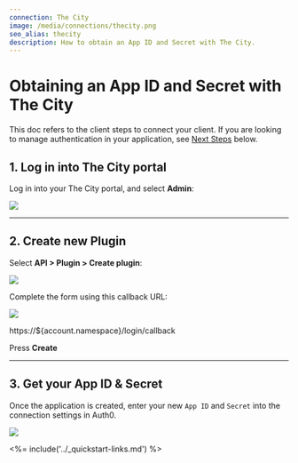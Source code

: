```yaml
---
connection: The City
image: /media/connections/thecity.png
seo_alias: thecity
description: How to obtain an App ID and Secret with The City.
---
```


# Obtaining an App ID and Secret with The City

This doc refers to the client steps to connect your client. If you are looking to manage authentication in your application, see [Next Steps](#next-steps) below.

## 1. Log in into The City portal

Log in into your The City portal, and select __Admin__:

![](/media/articles/connections/social/thecity/thecity-register-1.png)

---

## 2. Create new Plugin

Select __API > Plugin > Create plugin__:

![](/media/articles/connections/social/thecity/thecity-register-2.png)

Complete the form using this callback URL:

![](/media/articles/connections/social/thecity/thecity-register-3.png)

  https://${account.namespace}/login/callback

Press __Create__

---

## 3. Get your App ID & Secret

Once the application is created, enter your new `App ID` and `Secret` into the connection settings in Auth0.

![](/media/articles/connections/social/thecity/thecity-register-4.png)

<%= include('../_quickstart-links.md') %>
